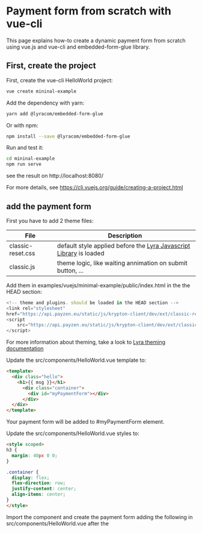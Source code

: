 # Payment form from scratch with vue-cli

This page explains how-to create a dynamic payment form from scratch using
vue.js and vue-cli and embedded-form-glue library.

## First, create the project

First, create the vue-cli HelloWorld project:

```sh
vue create mininal-example
```

Add the dependency with yarn:

```bash
yarn add @lyracom/embedded-form-glue
```

Or with npm:

```bash
npm install --save @lyracom/embedded-form-glue
```

Run and test it:

```sh
cd mininal-example
npm run serve
```

see the result on http://localhost:8080/

For more  details, see https://cli.vuejs.org/guide/creating-a-project.html

## add the payment form

First you have to add 2 theme files:

| File                  | Description
| --------------------- | ---------------------
| classic-reset.css     | default style applied before the [Lyra Javascript Library][JS Link] is loaded
| classic.js            | theme logic, like waiting annimation on submit button, ...

Add them in examples/vuejs/minimal-example/public/index.html in the the HEAD section:

```javascript
<!-- theme and plugins. should be loaded in the HEAD section -->
<link rel="stylesheet"
href="https://api.payzen.eu/static/js/krypton-client/dev/ext/classic-reset.css">
<script
    src="https://api.payzen.eu/static/js/krypton-client/dev/ext/classic.js">
</script>
```

For more information about theming, take a look to [Lyra theming documentation][JS Themes]

Update the src/components/HelloWorld.vue template to:

```html
<template>
  <div class="hello">
    <h1>{{ msg }}</h1>
      <div class="container">
        <div id="myPaymentForm"></div>
      </div>
  </div>
</template>
````

Your payment form will be added to #myPaymentForm element.

Update the src/components/HelloWorld.vue styles to:

```html
<style scoped>
h3 {
  margin: 40px 0 0;
}

.container {
  display: flex;
  flex-direction: row;
  justify-content: center;
  align-items: center;
}
</style>
```

Import the component and create the payment form adding the following in
src/components/HelloWorld.vue after the <script> element:

```javascript
/* import embedded-form-glue library */
import KRGlue from "@lyracom/embedded-form-glue";

/* define the public key, you should use your personal key */
const publicKey = '69876357:testpublickey_DEMOPUBLICKEY95me92597fd28tGD4r5';

KRGlue.loadLibrary('https://api.payzen.eu', publicKey) /* Load the remote library */
      .then((KR) => KR.setFormConfig({                          /* set the minimal configuration */
        formToken: 'DEMO-TOKEN-TO-BE-REPLACED',
      }))
      .then((KR) => KR.addForm('#myPaymentForm'))               /* create a payment form */
      .then((KR) => KR.showForm(KR.result.formId));             /* show the payment form */
```

## your first transaction

The payment form is up and ready, you can try to make a transaction using
a test card with the debug toolbar (at the bottom of the page).

If you try to pay, you will have the following error: **CLIENT_998: Demo form, see the documentation**.
It's because the **formToken** you have defined using **KR.setFormConfig** is set to **DEMO-TOKEN-TO-BE-REPLACED**.

you have to create a **formToken** before displaying the payment form using Charge/CreatePayment web-service.
For more information, please take a look to:

* [Embedded form quick start][JS quick start]
* [embedded form integration guide][JS integration guide]
* [Payment REST API reference][REST API]

## Run it from github

You can try the current example from the current github repository doing:

```sh
cd examples/vuejs/minimal-example
npm install
npm run server
```

[JS Link]: https://lyra.com/fr/doc/rest/V4.0/javascript
[JS Themes]: https://lyra.com/fr/doc/rest/V4.0/javascript/features/themes.html
[JS quick start]: https://lyra.com/fr/doc/rest/V4.0/javascript/quick_start_js.html
[JS integration guide]: https://lyra.com/fr/doc/rest/V4.0/javascript/guide/start.html
[REST API]: https://lyra.com/fr/doc/rest/V4.0/api/reference.html
